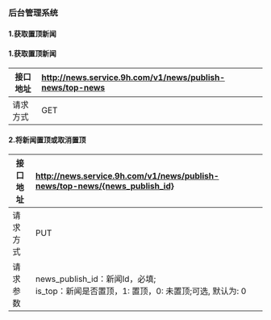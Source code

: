 ### 后台管理系统

#### 1.获取置顶新闻 

#### 1.获取置顶新闻 
|接口地址|http://news.service.9h.com/v1/news/publish-news/top-news  |
|--| :--|
|请求方式| GET|

#### 2.将新闻置顶或取消置顶
|接口地址|http://news.service.9h.com/v1/news/publish-news/top-news/{news_publish_id}  |
|--| :--|
|请求方式| PUT|
|请求参数|news_publish_id：新闻Id，必填;<br /> is_top：新闻是否置顶，1: 置顶，0: 未置顶;可选, 默认为: 0 |

